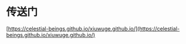 # 传送门

[https://celestial-beings.github.io/xiuwuge.github.io/](https://celestial-beings.github.io/xiuwuge.github.io/)


